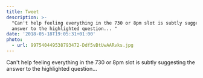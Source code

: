 ```yaml
---
title: Tweet
description: >-
  "Can't help feeling everything in the 730 or 8pm slot is subtly suggesting the
  answer to the highlighted question... "
date: '2018-05-18T19:05:31+01:00'
photo:
  - url: 997540449538793472-Ddf5vBtUwAARvks.jpg
---
```

Can't help feeling everything in the 730 or 8pm slot is subtly suggesting the answer to the highlighted question... 
